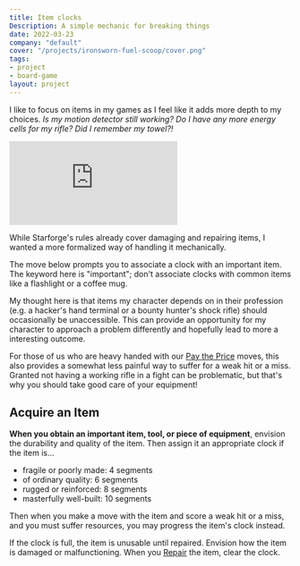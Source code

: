 ```yaml
---
title: Item clocks
Description: A simple mechanic for breaking things
date: 2022-03-23
company: "default"
cover: "/projects/ironsworn-fuel-scoop/cover.png"
tags:
- project
- board-game
layout: project
---
```


I like to focus on items in my games as I feel like it adds more depth to my choices. _Is my motion detector still working? Do I have any more energy cells for my rifle? Did I remember my towel?!_

<iframe  src="https://www.youtube.com/embed/4_FnZ_mXDhs" title="YouTube video player" frameborder="0" allow="accelerometer; autoplay; clipboard-write; encrypted-media; gyroscope; picture-in-picture" allowfullscreen></iframe>

While Starforge's rules already cover damaging and repairing items, I wanted a more formalized way of handling it mechanically.

The move below prompts you to associate a clock with an important item. The keyword here is "important"; don't associate clocks with common items like a flashlight or a coffee mug.

My thought here is that items my character depends on in their profession (e.g. a hacker's hand terminal or a bounty hunter's shock rifle) should occasionally be unaccessible. This can provide an opportunity for my character to approach a problem differently and hopefully lead to more a interesting outcome.

For those of us who are heavy handed with our <u>Pay the Price</u> moves, this also provides a somewhat less painful way to suffer for a weak hit or a miss. Granted not having a working rifle in a fight can be problematic, but that's why you should take good care of your equipment!

## Acquire an Item

**When you obtain an important item, tool, or piece of equipment**, envision the durability and quality of the item. Then assign it an appropriate clock if the item is...

* fragile or poorly made: 4 segments
* of ordinary quality: 6 segments
* rugged or reinforced: 8 segments
* masterfully well-built: 10 segments

Then when you make a move with the item and score a weak hit or a miss, and you must suffer resources, you may progress the item's clock instead.

If the clock is full, the item is unusable until repaired. Envision how the item is damaged or malfunctioning. When you <u>Repair</u> the item, clear the clock.
